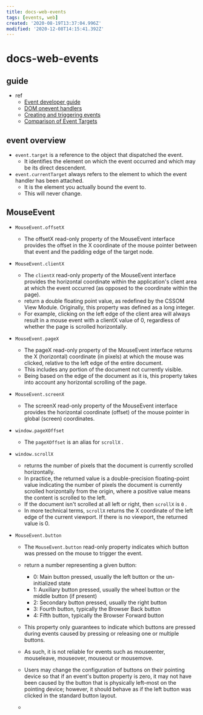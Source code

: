 ```yaml
---
title: docs-web-events
tags: [events, web]
created: '2020-08-19T13:37:04.996Z'
modified: '2020-12-08T14:15:41.392Z'
---
```


# docs-web-events

## guide

- ref
  - [Event developer guide](https://developer.mozilla.org/en-US/docs/Web/Guide/Events)
  - [DOM onevent handlers](https://developer.mozilla.org/en-US/docs/Web/Guide/Events/Event_handlers)
  - [Creating and triggering events](https://developer.mozilla.org/en-US/docs/Web/Guide/Events/Creating_and_triggering_events)
  - [Comparison of Event Targets](https://developer.mozilla.org/en-US/docs/Web/API/Event/Comparison_of_Event_Targets)

## event overview

- `event.target` is a reference to the object that dispatched the event. 
  - It identifies the element on which the event occurred and which may be its direct descendent.
- `event.currentTarget` always refers to the element to which the event handler has been attached. 
  - It is the element you actually bound the event to. 
  - This will never change.

## MouseEvent

- `MouseEvent.offsetX`
  - The offsetX read-only property of the MouseEvent interface provides the offset in the X coordinate of the mouse pointer between that event and the padding edge of the target node. 

- `MouseEvent.clientX`
  - The `clientX` read-only property of the MouseEvent interface provides the horizontal coordinate within the application's client area at which the event occurred (as opposed to the coordinate within the page).
  - return a double floating point value, as redefined by the CSSOM View Module. Originally, this property was defined as a long integer.
  - For example, clicking on the left edge of the client area will always result in a mouse event with a clientX value of 0, regardless of whether the page is scrolled horizontally.

- `MouseEvent.pageX`
  - The pageX read-only property of the MouseEvent interface returns the X (horizontal) coordinate (in pixels) at which the mouse was clicked, relative to the left edge of the entire document. 
  - This includes any portion of the document not currently visible.
  - Being based on the edge of the document as it is, this property takes into account any horizontal scrolling of the page. 

- `MouseEvent.screenX`
  - The screenX read-only property of the MouseEvent interface provides the horizontal coordinate (offset) of the mouse pointer in global (screen) coordinates.

- `window.pageXOffset`
  - The `pageXOffset` is an alias for `scrollX` .
- `window.scrollX`
  - returns the number of pixels that the document is currently scrolled horizontally. 
  - In practice, the returned value is a double-precision floating-point value indicating the number of pixels the document is currently scrolled horizontally from the origin, where a positive value means the content is scrolled to the left.
  - If the document isn't scrolled at all left or right, then `scrollX` is `0` .
  - In more technical terms, `scrollX` returns the X coordinate of the left edge of the current viewport. If there is no viewport, the returned value is 0.

- `MouseEvent.button`
  - The `MouseEvent.button` read-only property indicates which button was pressed on the mouse to trigger the event.
  - return a number representing a given button:
    - 0: Main button pressed, usually the left button or the un-initialized state
    - 1: Auxiliary button pressed, usually the wheel button or the middle button (if present)
    - 2: Secondary button pressed, usually the right button
    - 3: Fourth button, typically the Browser Back button
    - 4: Fifth button, typically the Browser Forward button
  - This property only guarantees to indicate which buttons are pressed during events caused by pressing or releasing one or multiple buttons. 
  - As such, it is not reliable for events such as mouseenter, mouseleave, mouseover, mouseout or mousemove.
  - Users may change the configuration of buttons on their pointing device so that if an event's button property is zero, it may not have been caused by the button that is physically left–most on the pointing device; however, it should behave as if the left button was clicked in the standard button layout.

  - 
